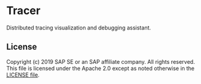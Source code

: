 # Tracer
Distributed tracing visualization and debugging assistant.



## License

Copyright (c) 2019 SAP SE or an SAP affiliate company. All rights reserved.
This file is licensed under the Apache 2.0 except as noted otherwise in the [LICENSE file](https://github.com/sap-staging/Tracer/blob/master/LICENSE).
